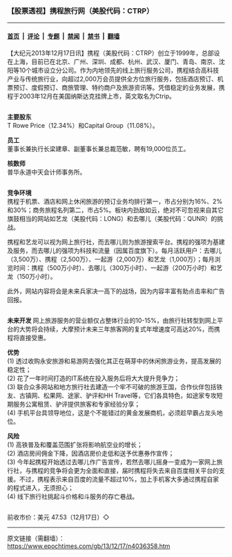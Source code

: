### 【股票透视】携程旅行网（美股代码：CTRP）

---

#### [首页](../../../..?n4036358) &nbsp;|&nbsp; [评论](../../../../../epoch-comment?n4036358) &nbsp;|&nbsp; [专题](../../../../../epoch-special?n4036358) &nbsp;|&nbsp; [禁闻](../../../../../epoch-news?n4036358) &nbsp;|&nbsp; [禁书](../../../../../books?n4036358) &nbsp;|&nbsp; [翻墙](https://github.com/gfw-breaker/nogfw/blob/master/README.md?n4036358)


<div class="post_content" id="artbody" itemprop="articleBody">
 <!-- article content begin -->
 <p>
  【大纪元2013年12月17日讯】携程（美股代码：CTRP）创立于1999年，总部设在上海，目前已在北京、广州、深圳、成都、杭州、武汉、厦门、青岛、南京、沈 阳等10个城市设立分公司。作为内地领先的线上旅行服务公司，携程结合高科技产业与传统旅行业，向超过2,000万会员提供全方位旅行服务，包括酒店预订、机票预订、度假预订、商旅管理、特约商户及旅游资讯等。凭借稳定的业务发展，携程于2003年12月在美国纳斯达克挂牌上市，英文取名为Ctrip。
 </p>
 <ok href=" https://i.epochtimes.com/assets/uploads/2013/12/1312170406222654.jpg" rel="noreferrer noopener" target="_blank">
  <img alt="" class="size-large wp-image-5675105" src="https://i.epochtimes.com/assets/uploads/2013/12/1312170406222654.jpg" title=""/>
 </ok>
 <p>
  <b>
   主要股东
  </b>
  <br/>
  T Rowe Price（12.34%）和Capital Group（11.08%）。
 </p>
 <p>
  <b>
   员工
  </b>
  <br/>
  董事长兼执行长梁建章、副董事长兼总裁范敏，聘有19,000位员工。
 </p>
 <p>
  <b>
   核数师
  </b>
  <br/>
  普华永道中天会计师事务所。
 </p>
 <ok href=" https://i.epochtimes.com/assets/uploads/2013/12/1312170407102654-600x131.jpg" rel="noreferrer noopener" target="_blank">
  <img alt="" class="size-large wp-image-5675109" src="https://i.epochtimes.com/assets/uploads/2013/12/1312170407102654-600x131.jpg" title=""/>
 </ok>
 <p>
  <b>
   竞争环境
  </b>
  <br/>
  携程于机票、酒店和网上休闲旅游的预订业务均排行第一，市占分别为16%、2%和30%；商务旅程名列第二，市占5%。板块内劲敌如云，绝对不可忽视来自其它旗鼓相当的网站如艺龙（美股代码：LONG）和去哪儿（美股代码：QUNR）的挑战。
 </p>
 <p>
  携程和艺龙可以视为网上旅行社，而去哪儿则为旅游搜索平台。携程的强项为基建及服务，而去哪儿的强项为科技和流量（因属百度旗下）。每月活跃用户：去哪儿（3,500万）、携程（2,500万）、一起游（2,000万）和艺龙（1,000万）；每月浏览时间：携程（500万小时）、去哪儿（300万小时）、一起游（200万小时）和艺龙（150万小时）。
 </p>
 <p>
  此外，网站内容将会是未来兵家决一高下的战场，因为内容丰富有助点击率和广告回报。
 </p>
 <ok href=" https://i.epochtimes.com/assets/uploads/2013/12/1312170406552654-600x417.jpg" rel="noreferrer noopener" target="_blank">
  <img alt="" class="size-large wp-image-5675113" src="https://i.epochtimes.com/assets/uploads/2013/12/1312170406552654-600x417.jpg" title=""/>
 </ok>
 <p>
  <b>
   未来开发
  </b>
  网上旅游服务的营业额仅占整体行业的10-15%，由旅行社转型到网上平台的大势将会持续，大摩预计未来三年旅客网的复式年增速度可高达20%，而携程将直接受惠。
 </p>
 <p>
  <b>
   优势
  </b>
  <br/>
  (1) 透过收购永安旅游和易游网去强化其正在萌芽中的休闲旅游业务，提高发展的稳定性；
  <br/>
  (2) 花了一年时间打造的IT系统在投入服务后将大大提升竞争力；
  <br/>
  (3) 联合众多网站和地方旅行社去建造一个牢不可破的旅游王国，合作伙伴包括铁友、古镇网、松果网、途家、驴评和HH Travel等，它们各具特色，如途家专攻短期服务公寓租赁、驴评提供旅客和专家经验分享；
  <br/>
  (4) 手机平台具领导地位，这是个不能错过的黄金发展商机，必须趁早霸占龙头地位。
 </p>
 <p>
  <b>
   风险
  </b>
  <br/>
  (1) 高铁普及和覆盖范围扩张将影响航空业的增长；
  <br/>
  (2) 酒店房间佣金下降，因酒店房价走低和送予优惠券作宣传；
  <br/>
  (3) 今年起携程开始透过去哪儿作广告宣传，若然去哪儿摇身一变成为一家网上旅行社，与携程的竞争将会更为全面和直接，届时携程将失去来自百度相关平台的支援。不过，携程表示来自百度的流量不超过10%，加上手机客大多通过携程自家的程式进入，无须担心；
  <br/>
  (4) 线下旅行社挑起斗价格和斗服务的存亡巷战。
 </p>
 <ok href=" https://i.epochtimes.com/assets/uploads/2013/12/1312170406592654-600x449.jpg" rel="noreferrer noopener" target="_blank">
  <img alt="" class="size-large wp-image-5675122" src="https://i.epochtimes.com/assets/uploads/2013/12/1312170406592654-600x449.jpg" title=""/>
 </ok>
 <p>
  前收市价：美元 47.53（12月17日）◇
 </p>
 <!-- article content end -->
 <div id="below_article_ad">
 </div>
</div>


---

原文链接（需翻墙）：https://www.epochtimes.com/gb/13/12/17/n4036358.htm